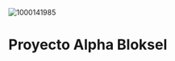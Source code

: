 ![1000141985](https://github.com/user-attachments/assets/86e62953-dcb3-4a88-a8da-d4bb2e7f59e0)
# Proyecto Alpha Bloksel 
